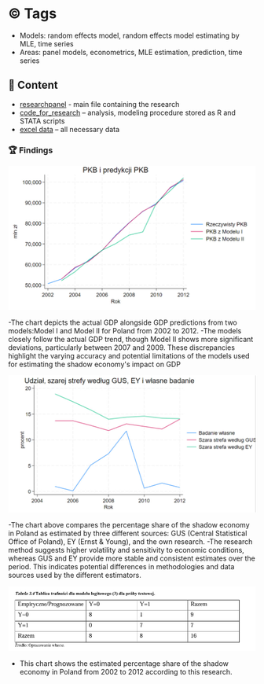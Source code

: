 # ©️ Tags
- Models: random effects model, random effects model estimating by MLE, time series
- Areas: panel models, econometrics, MLE estimation, prediction, time series

## :open_file_folder: Content
- [researchpanel](https://github.com/dzima22/Estimating-the-size-of-the-shadow-economy-in-Poland-in-2002-2012/blob/main/researchpanel.pdf) -  main file containing the research 
- [code_for_research](https://github.com/dzima22/Estimating-the-size-of-the-shadow-economy-in-Poland-in-2002-2012/tree/main/code_for_research) – analysis, modeling procedure stored as R and STATA scripts
- [excel data](https://github.com/dzima22/Estimating-the-size-of-the-shadow-economy-in-Poland-in-2002-2012/tree/main/excel%20data) – all necessary data 
### 🏆 Findings
<div align="center">
  <img src="https://github.com/dzima22/Estimating-the-size-of-the-shadow-economy-in-Poland-in-2002-2012/blob/main/images/porownanie%20modeli.jpg" alt="" width="600"/>
</div>

-The chart depicts the actual GDP  alongside GDP predictions from two models:Model I and Model II for Poland from 2002 to 2012.
-The models closely follow the actual GDP trend, though Model II shows more significant deviations, particularly between 2007 and 2009. These discrepancies highlight the varying accuracy and potential limitations of the models used for estimating the shadow economy's impact on GDP

<div align="center">
  <img src="https://github.com/dzima22/Estimating-the-size-of-the-shadow-economy-in-Poland-in-2002-2012/blob/main/images/porownanie%20wynikow.jpg" alt=""/>
</div>

-The chart above compares the percentage share of the shadow economy in Poland as estimated by three different sources: GUS (Central Statistical Office of Poland), EY (Ernst & Young), and the own research.
-The research method suggests higher volatility and sensitivity to economic conditions, whereas GUS and EY provide more stable and consistent estimates over the period. This indicates potential differences in methodologies and data sources used by the different estimators.


<div align="center">
  <img src="https://github.com/dzima22/The-evaluation-of-the-risk-of-corporate-bankruptcy-/blob/main/imgs/test_est.jpg" alt=""/>
</div>

 - This chart shows the estimated percentage share of the shadow economy in Poland from 2002 to 2012 according to this research.
